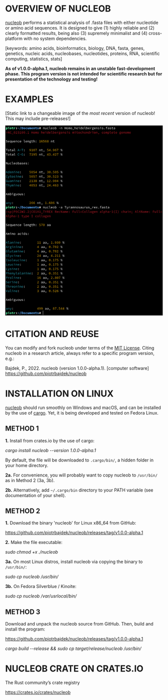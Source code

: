 # OVERVIEW OF NUCLEOB

[nucleob](https://github.com/piotrbajdek/nucleob) performs a statistical analysis of .fasta files with either nucleotide or amino acid sequences. It is designed to give (1) highly reliable and (2) clearly formatted results, being also (3) supremely minimalist and (4) cross-platform with no system dependencies.

[keywords: amino acids, bioinformatics, biology, DNA, fasta, genes, genetics, nucleic acids, nucleobases, nucleotides, proteins, RNA, scientific computing, statistics, stats]

**As of v1.0.0-alpha.1, nucleob remains in an unstable fast-development phase. This program version is not intended for scientific research but for presentation of the technology and testing!**

# EXAMPLES

[Static link to a changeable image of the _most recent_ version of nucleob! This may include pre-releases!]

![example-image-1](https://github.com/piotrbajdek/nucleob/blob/main/docs/images/example-image-1.png?raw=true)

# CITATION AND REUSE

You can modify and fork nucleob under terms of the [MIT License](https://github.com/piotrbajdek/nucleob/blob/main/LICENSE.md). Citing nucleob in a research article, always refer to a specific program version, e.g.:

Bajdek, P., 2022. nucleob (version 1.0.0-alpha.1). [computer software] https://github.com/piotrbajdek/nucleob

# INSTALLATION ON LINUX

[nucleob](https://github.com/piotrbajdek/nucleob) should run smoothly on Windows and macOS, and can be installed by the use of [cargo](https://www.rust-lang.org/tools/install). Yet, it is being developed and tested on Fedora Linux.

## METHOD 1

**1.** Install from crates.io by the use of cargo:

_cargo install nucleob \--version 1.0.0-alpha.1_

By default, the file will be downloaded to `.cargo/bin/`, a hidden folder in your home directory.

**2a.** For convenience, you will probably want to copy nucleob to `/usr/bin/` as in Method 2 (3a, 3b).

**2b.** Alternatively, add `~/.cargo/bin` directory to your PATH variable (see documentation of your shell).

## METHOD 2

**1.** Download the binary 'nucleob' for Linux x86_64 from GitHub:

https://github.com/piotrbajdek/nucleob/releases/tag/v1.0.0-alpha.1

**2.** Make the file executable:

_sudo chmod +x ./nucleob_

**3a.** On most Linux distros, install nucleob via copying the binary to `/usr/bin/`:

_sudo cp nucleob /usr/bin/_

**3b.** On Fedora Silverblue / Kinoite:

_sudo cp nucleob /var/usrlocal/bin/_

## METHOD 3

Download and unpack the nucleob source from GitHub. Then, build and install the program:

https://github.com/piotrbajdek/nucleob/releases/tag/v1.0.0-alpha.1

_cargo build \--release && sudo cp target/release/nucleob /usr/bin/_

# NUCLEOB CRATE ON CRATES.IO

The Rust community’s crate registry

https://crates.io/crates/nucleob
